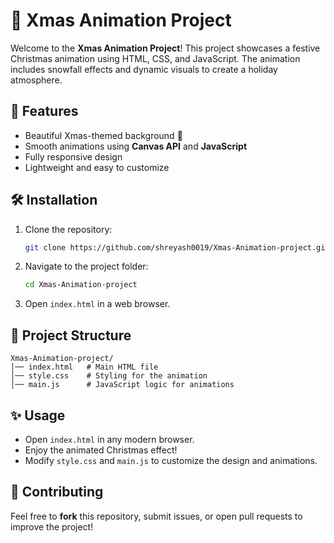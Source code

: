 # 🎄 Xmas Animation Project

Welcome to the **Xmas Animation Project**! This project showcases a festive Christmas animation using HTML, CSS, and JavaScript. The animation includes snowfall effects and dynamic visuals to create a holiday atmosphere. 

## 📌 Features
- Beautiful Xmas-themed background 🎨
- Smooth animations using **Canvas API** and **JavaScript**
- Fully responsive design
- Lightweight and easy to customize


## 🛠️ Installation
1. Clone the repository:
   ```bash
   git clone https://github.com/shreyash0019/Xmas-Animation-project.git
   ```
2. Navigate to the project folder:
   ```bash
   cd Xmas-Animation-project
   ```
3. Open `index.html` in a web browser.

## 📂 Project Structure
```
Xmas-Animation-project/
│── index.html   # Main HTML file
│── style.css    # Styling for the animation
│── main.js      # JavaScript logic for animations

```

## ✨ Usage
- Open `index.html` in any modern browser.
- Enjoy the animated Christmas effect!
- Modify `style.css` and `main.js` to customize the design and animations.

## 🤝 Contributing
Feel free to **fork** this repository, submit issues, or open pull requests to improve the project!


